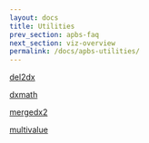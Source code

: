 ```yaml
---
layout: docs
title: Utilities
prev_section: apbs-faq
next_section: viz-overview
permalink: /docs/apbs-utilities/
---
```



<script type="text/javascript" language="JavaScript"><!--
function HideContent(d) {
document.getElementById(d).style.display = "none";
}
function ShowContent(d) {
document.getElementById(d).style.display = "block";
}
function ReverseDisplay(d) {
if(document.getElementById(d).style.display == "none") { document.getElementById(d).style.display = "block"; }
else { document.getElementById(d).style.display = "none"; }
}
//--></script>





<a href="javascript:ReverseDisplay('del2dx')">del2dx</a>

<div id="del2dx" style="display:none;">

<p>A utility program designed to convert DelPhi-format map files (electrostatic potential, etc.) to APBS OpenDX format.  This program is located in the APBS <code>tools/mesh</code> program and is invoked as:</p>

<p><code>del2dx delphi_file opendx_file</code></p>

<p>where <code>delphi_file</code> is the input file to be converted and <code>opendx_file</code> is the output OpenDX format file to be created.</p>

<hr />

</div>



<a href="javascript:ReverseDisplay('dxmath')">dxmath</a>

<div id="dxmath" style="display:none;">

<p>dxmath performs simple arithmetic operations with Cartesian grid data.  It is invoked as:</p>

<p><code>dx-math &lt;path&gt;</code></p>

<p><code>dx-math</code></p>

<p>where <code>&lt;path&gt;</code> is the path is the path to a file with operations specified in a stack-based (RPN) manner.  For example, a command file which adds grid1 and grid2, multiplies the result by 5.3, adds grid4, subtracts 99.3 from the whole thing, and writes the result on grid5 would have the form:</p>

{% highlight ruby %}
grid1
grid2 +
5.3 *
grid4 +
99.3 -
grid5 =
{% endhighlight %}

<p>The file names, scalar values, and operations must be separated by tabs, line breaks, or white space.  Comments can be included between the character # and a new line (in the usual shell script fashion).</p>

<hr />

</div>




<a href="javascript:ReverseDisplay('mergedx2')">mergedx2</a>

<div id="mergedx2" style="display:none;">

<p>mergedx2 is a replacement for the APBS mesh utility mergedx.  The old mergedx is deprecated and will be removed in a future release.</p>

<p>mergedx2 can perform a number of grid manipulation operations. Specifically:</p>

<ul>
<li>Resampling of one or more OpenDX map files (for example to alter the grid spacing of separate OpenDX files for further manipulation),</li>
<li>Extracting a subregion of an existing OpenDX map file.</li>
</ul>

<p>Usage and examples of running mergedx2 are given below:</p>

<code>mergedx2 [FLAGS] file1.dx [file2.dx ...]</code>


####Arguments

<p><code>file1.dx [file2.dx ...]</code> The OpenDX files to be merged</p>

####Flags

<p>All flags are optional. Flags must be set prior to listing input files. You must provide at least one OpenDX file. Subsequent files can be listed as a series of names on the command line.</p>

<p><code>-o</code> Output OpenDX file<br />
Specifying -o will assign an output name to the merged OpenDX file. The default file name is gridmerged.dx.
(default: gridmerged.dx)</p>

<p><code>-r</code> Output OpenDX file<br />
Resolution of grid points<br />
Specifying -r will allow the user to supply a spacing of grid points in the output OpenDX map. If the specified resolution is smaller than the actual resolution in the input files, upsampling will occur and a message printed to stdout will be passed. The default value is 1.0.<br />
(default: 1.0 Angstroms)</p>

<p><code>-b</code> Output OpenDX file<br />
Bounds of output map as: xmin ymin zmin xmax ymax zmax<br />
The -b flag allows the user to specify a subvolume of the volume occupied by all input OpenDX files. Ranges provided that fall outside the available bounds will cause the program to terminate. To determine the bounds of all input files use the -s option. The order for specifying bounds is: -b xmin ymin zmin xmax ymax zmax<br />
The default values are the full bounds of all input files.<br />
(default: calculates full map)
</p>

<p><code>-s</code> Output OpenDX file<br />
Print bounds of merged input dx files. Doesn't generate a merged map.<br />
Specifying -s with all of the input files listed will run a calculation that will print the current minimum and maximum bounds for all user supplied input files. No output (merged) OpenDX file is produced. The -s flag will cause all other options to be ignored.<br />
(-s is exclusive of the other flags)</p>

<p><code>-h</code> Print this message.</p>

####Examples

{% highlight bash %}
./mergedx2 -r 0.5 file1.dx file2.dx<br />
./mergedx2 -b -3.13 -2.0 -2.14 31.0 25.4 22.1 file1.dx file2.dx file3.dx<br />
./mergedx2 -o myfile.dx -r 0.5 -b -3.13 -2.0 -2.14 31.0 25.4 22.1 file1.dx file2.dx<br />
./mergedx2 -s
{% endhighlight %}

<hr />

</div>






<a href="javascript:ReverseDisplay('multivalue')">multivalue</a>

<div id="multivalue" style="display:none;">

<p>This program evaluates OpenDX scalar data at a series of user-specified points and returns the value of the data at each point.  Run the program without any arguments.</p>

<p><code>multivalue</code></p>

<p>to see usage information.</p>

<hr />

</div>



